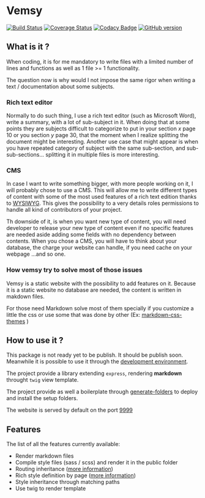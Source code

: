 # Vemsy

[![Build Status](https://travis-ci.org/jadok/vemsy.svg?branch=master)](https://travis-ci.org/jadok/vemsy)
[![Coverage Status](https://coveralls.io/repos/github/jadok/vemsy/badge.svg?branch=master)](https://coveralls.io/github/jadok/vemsy?branch=master)
[![Codacy Badge](https://api.codacy.com/project/badge/Grade/5798bfd75f7b46a292f52a205ede14c3)](https://app.codacy.com/app/quentin.jadeau/vemsy?utm_source=github.com&utm_medium=referral&utm_content=jadok/vemsy&utm_campaign=Badge_Grade_Dashboard)
[![GitHub version](https://badge.fury.io/gh/jadok%2Fvemsy.svg)](https://badge.fury.io/gh/jadok%2Fvemsy)

## What is it ?

When coding, it is for me mandatory to write files with a limited number of lines and functions as well as 1 file >= 1 functionality.

The question now is why would I not impose the same rigor when writing a text / documentation about some subjects.

### Rich text editor

Normally to do such thing, I use a rich text editor (such as Microsoft Word), write a summary, with a lot of sub-subject in it. When doing that at some points they are subjects difficult to categorize to put in your section _x_ page 10 or you section _y_ page 30, that the moment when I realize splitting the document might be interesting.
Another use case that might appear is when you have repeated category of subject with the same sub-section, and sub-sub-sections... splitting it in multiple files is more interesting.

### CMS

In case I want to write something bigger, with more people working on it, I will probably chose to use a CMS.
This will allow me to write different types of content with some of the most used features of a rich text edition thanks to [WYSIWYG](https://en.wikipedia.org/wiki/WYSIWYG).
This gives the possibility to a very details roles permissions to handle all kind of contributors of your project.

Th downside of it, is when you want new type of content, you will need developer to release your new type of content even if no specific features are needed aside adding some fields with no dependency between contents.
When you chose a CMS, you will have to think about your database, the charge your website can handle, if you need cache on your webpage ...and so one.

### How vemsy try to solve most of those issues

Vemsy is a static website with the possibility to add features on it.
Because it is a static website no database are needed, the content is written in makdown files.

For those need Markdown solve most of them specially if you customize a little the css or use some that was done by other (Ex: [markdown-css-themes](https://github.com/jasonm23/markdown-css-themes) )

## How to use it ?

This package is not ready yet to be publish. It should be publish soon.
Meanwhile it is possible to use it through the [development environment](./cli/.setup-folder/app/contents/DevEnv.md).

The project provide a library extending `express`, rendering **markdown** throught `twig` view template.

The project provide as well a boilerplate through [generate-folders](https://www.npmjs.com/package/generate-folders) to deploy and install the setup folders.

The website is served by default on the port [9999](http://localhost:9999)

## Features

The list of all the features currently available:

- Render markdown files
- Compile style files (sass / scss) and render it in the public folder
- Routing inheritance ([more information](https://github.com/jadok/vemsy/blob/master/cli/.setup-folder/app/contents/theme/page))
- Rich style definition by page ([more information](https://github.com/jadok/vemsy/blob/master/cli/.setup-folder/app/contents/theme/page#Style))
- Style inheritance through matching paths
- Use twig to render template
